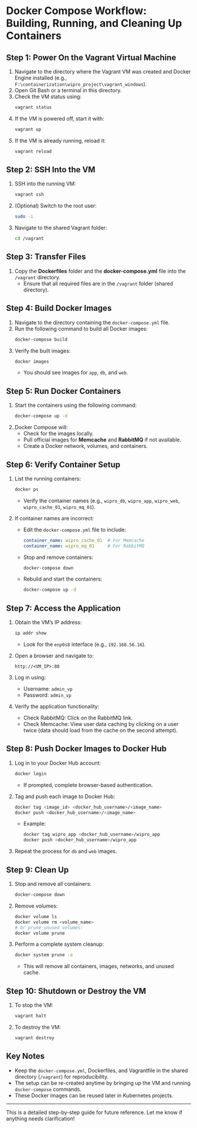 # **Docker Compose Workflow: Building, Running, and Cleaning Up Containers**

## **Step 1: Power On the Vagrant Virtual Machine**
1. Navigate to the directory where the Vagrant VM was created and Docker Engine installed (e.g., `F:\containerization\wipro_project\vagrant_windows`).
2. Open Git Bash or a terminal in this directory.
3. Check the VM status using:
   ```bash
   vagrant status
   ```
4. If the VM is powered off, start it with:
   ```bash
   vagrant up
   ```
5. If the VM is already running, reload it:
   ```bash
   vagrant reload
   ```

## **Step 2: SSH Into the VM**
1. SSH into the running VM:
   ```bash
   vagrant ssh
   ```
2. (Optional) Switch to the root user:
   ```bash
   sudo -i
   ```
3. Navigate to the shared Vagrant folder:
   ```bash
   cd /vagrant
   ```

## **Step 3: Transfer Files**
1. Copy the **Dockerfiles** folder and the **docker-compose.yml** file into the `/vagrant` directory.
   - Ensure that all required files are in the `/vagrant` folder (shared directory).

## **Step 4: Build Docker Images**
1. Navigate to the directory containing the `docker-compose.yml` file.
2. Run the following command to build all Docker images:
   ```bash
   docker-compose build
   ```
3. Verify the built images:
   ```bash
   docker images
   ```
   - You should see images for `app`, `db`, and `web`.

## **Step 5: Run Docker Containers**
1. Start the containers using the following command:
   ```bash
   docker-compose up -d
   ```
2. Docker Compose will:
   - Check for the images locally.
   - Pull official images for **Memcache** and **RabbitMQ** if not available.
   - Create a Docker network, volumes, and containers.

## **Step 6: Verify Container Setup**
1. List the running containers:
   ```bash
   docker ps
   ```
   - Verify the container names (e.g., `wipro_db`, `wipro_app`, `wipro_web`, `wipro_cache_01`, `wipro_mq_01`).

2. If container names are incorrect:
   - Edit the `docker-compose.yml` file to include:
     ```yaml
     container_name: wipro_cache_01  # For Memcache
     container_name: wipro_mq_01     # For RabbitMQ
     ```
   - Stop and remove containers:
     ```bash
     docker-compose down
     ```
   - Rebuild and start the containers:
     ```bash
     docker-compose up -d
     ```

## **Step 7: Access the Application**
1. Obtain the VM’s IP address:
   ```bash
   ip addr show
   ```
   - Look for the `enp0s8` interface (e.g., `192.168.56.16`).

2. Open a browser and navigate to:
   ```
   http://<VM_IP>:80
   ```
3. Log in using:
   - Username: `admin_vp`
   - Password: `admin_vp`

4. Verify the application functionality:
   - Check RabbitMQ: Click on the RabbitMQ link.
   - Check Memcache: View user data caching by clicking on a user twice (data should load from the cache on the second attempt).

## **Step 8: Push Docker Images to Docker Hub**
1. Log in to your Docker Hub account:
   ```bash
   docker login
   ```
   - If prompted, complete browser-based authentication.

2. Tag and push each image to Docker Hub:
   ```bash
   docker tag <image_id> <docker_hub_username>/<image_name>
   docker push <docker_hub_username>/<image_name>
   ```
   - Example:
     ```bash
     docker tag wipro_app <docker_hub_username>/wipro_app
     docker push <docker_hub_username>/wipro_app
     ```

3. Repeat the process for `db` and `web` images.

## **Step 9: Clean Up**
1. Stop and remove all containers:
   ```bash
   docker-compose down
   ```
2. Remove volumes:
   ```bash
   docker volume ls
   docker volume rm <volume_name>
   # Or prune unused volumes:
   docker volume prune
   ```
3. Perform a complete system cleanup:
   ```bash
   docker system prune -a
   ```
   - This will remove all containers, images, networks, and unused cache.

## **Step 10: Shutdown or Destroy the VM**
1. To stop the VM:
   ```bash
   vagrant halt
   ```
2. To destroy the VM:
   ```bash
   vagrant destroy
   ```

## **Key Notes**
- Keep the `docker-compose.yml`, Dockerfiles, and Vagrantfile in the shared directory (`/vagrant`) for reproducibility.
- The setup can be re-created anytime by bringing up the VM and running `docker-compose` commands.
- These Docker images can be reused later in Kubernetes projects.

--- 

This is a detailed step-by-step guide for future reference. Let me know if anything needs clarification!
